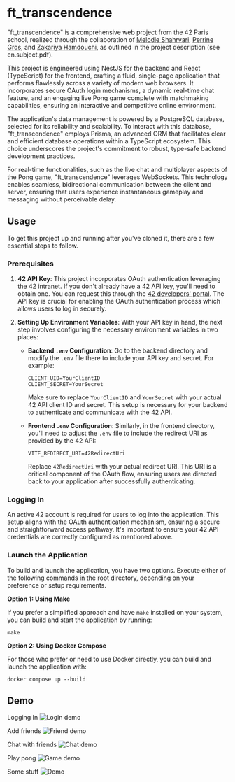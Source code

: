 
# ft_transcendence

"ft_transcendence" is a comprehensive web project from the 42 Paris school, realized through the collaboration of [Melodie Shahrvari](https://github.com/melsh96), [Perrine Gros](https://github.com/p-lg-ux), and [Zakariya Hamdouchi](https://github.com/H-Zak), as outlined in the project description (see en.subject.pdf).

This project is engineered using NestJS for the backend and React (TypeScript) for the frontend, crafting a fluid, single-page application that performs flawlessly across a variety of modern web browsers. It incorporates secure OAuth login mechanisms, a dynamic real-time chat feature, and an engaging live Pong game complete with matchmaking capabilities, ensuring an interactive and competitive online environment.

The application's data management is powered by a PostgreSQL database, selected for its reliability and scalability. To interact with this database, "ft_transcendence" employs Prisma, an advanced ORM that facilitates clear and efficient database operations within a TypeScript ecosystem. This choice underscores the project's commitment to robust, type-safe backend development practices.

For real-time functionalities, such as the live chat and multiplayer aspects of the Pong game, "ft_transcendence" leverages WebSockets. This technology enables seamless, bidirectional communication between the client and server, ensuring that users experience instantaneous gameplay and messaging without perceivable delay.

## Usage

To get this project up and running after you've cloned it, there are a few essential steps to follow.

### Prerequisites

1. **42 API Key**: This project incorporates OAuth authentication leveraging the 42 intranet. If you don't already have a 42 API key, you'll need to obtain one. You can request this through the [42 developers' portal](https://api.intra.42.fr/apidoc). The API key is crucial for enabling the OAuth authentication process which allows users to log in securely.

2. **Setting Up Environment Variables**: With your API key in hand, the next step involves configuring the necessary environment variables in two places:

    - **Backend `.env` Configuration**: Go to the backend directory and modify the `.env` file there to include your API key and secret. For example:

        ```
        CLIENT_UID=YourClientID
        CLIENT_SECRET=YourSecret
        ```

      Make sure to replace `YourClientID` and `YourSecret` with your actual 42 API client ID and secret. This setup is necessary for your backend to authenticate and communicate with the 42 API.

    - **Frontend `.env` Configuration**: Similarly, in the frontend directory, you'll need to adjust the `.env` file to include the redirect URI as provided by the 42 API:

        ```
        VITE_REDIRECT_URI=42RedirectUri
        ```

      Replace `42RedirectUri` with your actual redirect URI. This URI is a critical component of the OAuth flow, ensuring users are directed back to your application after successfully authenticating.

### Logging In

An active 42 account is required for users to log into the application. This setup aligns with the OAuth authentication mechanism, ensuring a secure and straightforward access pathway. It's important to ensure your 42 API credentials are correctly configured as mentioned above.


### Launch the Application

To build and launch the application, you have two options. Execute either of the following commands in the root directory, depending on your preference or setup requirements.

**Option 1: Using Make**

If you prefer a simplified approach and have `make` installed on your system, you can build and start the application by running:

```
make
```

**Option 2: Using Docker Compose**

For those who prefer or need to use Docker directly, you can build and launch the application with:

```
docker compose up --build
```
## Demo

Logging In
![Login demo](./demo/Login.gif)

Add friends
![Friend demo](./demo/Friends.gif)

Chat with friends
![Chat demo](./demo/Chat.gif)

Play pong
![Game demo](./demo/Game.gif)

Some stuff
![Demo](./demo/Demo.gif)